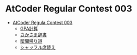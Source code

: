 AtCoder Regular Contest 003
===========================

- [AtCoder Regula Contest 003](http://arc003.contest.atcoder.jp/)
    - [GPA計算](http://arc003.contest.atcoder.jp/tasks/arc003_1)
    - [さかさま辞書](http://arc003.contest.atcoder.jp/tasks/arc003_2)
    - [暗闇帰り道](http://arc003.contest.atcoder.jp/tasks/arc003_3)
    - [シャッフル席替え](http://arc003.contest.atcoder.jp/tasks/arc003_4)
